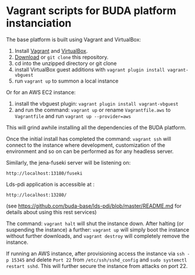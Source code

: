 # Vagrant scripts for BUDA platform instanciation

The base platform is built using Vagrant and VirtualBox:

1. Install [Vagrant](https://www.vagrantup.com/downloads.html) and [VirtualBox](https://www.virtualbox.org/wiki/Downloads).
1. [Download](https://github.com/buda-base/buda-base/archive/master.zip) or `git clone` this repository.
1. cd into the unzipped directory or git clone
1. install VirtualBox guest additions with `vagrant plugin install vagrant-vbguest`
1. run `vagrant up` to summon a local instance

Or for an AWS EC2 instance:
1. install the vbguest plugin: `vagrant plugin install vagrant-vbguest`
1. and run the command: `vagrant up` or rename `Vagrantfile.aws` to `Vagrantfile` and run `vagrant up --provider=aws`

This will grind awhile installing all the dependencies of the BUDA platform.

Once the initial install has completed the command: `vagrant ssh` will connect to the instance where development, customization of the environment and so on can be performed as for any headless server.

Similarly, the jena-fuseki server will be listening on:

    http://localhost:13180/fuseki

Lds-pdi application is accessible at :

	http://localhost:13280/

(see  https://github.com/buda-base/lds-pdi/blob/master/README.md for details about using this rest services)

The command: `vagrant halt` will shut the instance down. After halting (or suspending the instance) a further: `vagrant up` will simply boot the instance without further downloads, and `vagrant destroy` will completely remove the instance. 

If running an AWS instance, after provisioning access the instance via `ssh -p 15345` and delete
`Port 22` from `/etc/ssh/sshd_config` and `sudo systemctl restart sshd`. This will further secure the instance from attacks on port 22.